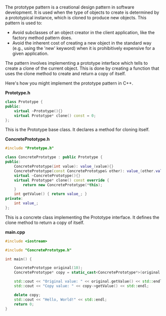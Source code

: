 The prototype pattern is a creational design pattern in software development. It is used when the type of objects to create is determined by a prototypical instance, which is cloned to produce new objects. This pattern is used to:

* Avoid subclasses of an object creator in the client application, like the factory method pattern does.
* Avoid the inherent cost of creating a new object in the standard way (e.g., using the 'new' keyword) when it is prohibitively expensive for a given application.

The pattern involves implementing a prototype interface which tells to create a clone of the current object. This is done by creating a function that uses the clone method to create and return a copy of itself.

Here's how you might implement the prototype pattern in C++.

**Prototype.h**

```cpp
class Prototype {
public:
    virtual ~Prototype(){}
    virtual Prototype* clone() const = 0;
};
```
This is the Prototype base class. It declares a method for cloning itself.

**ConcretePrototype.h**

```cpp
#include "Prototype.h"

class ConcretePrototype : public Prototype {
public:
    ConcretePrototype(int value): value_(value){}
    ConcretePrototype(const ConcretePrototype& other): value_(other.value_){}
    virtual ~ConcretePrototype(){}
    virtual Prototype* clone() const override {
        return new ConcretePrototype(*this);
    }
    int getValue() { return value_; }
private:
    int value_;
};
```

This is a concrete class implementing the Prototype interface. It defines the clone method to return a copy of itself.


**main.cpp**

```cpp
#include <iostream>

#include "ConcretePrototype.h"

int main() {

    ConcretePrototype original(10);
    ConcretePrototype* copy = static_cast<ConcretePrototype*>(original.clone());

    std::cout << "Original value: " << original.getValue() << std::endl;
    std::cout << "Copy value: " << copy->getValue() << std::endl;

    delete copy;
    std::cout << "Hello, World!" << std::endl;
    return 0;
}
```
